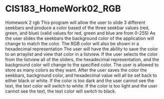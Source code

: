 # CIS183_HomeWork02_RGB
 Homework 2 rgb
This program will allow the user to slide 3 different seekbars and produce a color based of the three seekbar values (red, green, and blue) (valid values for red, green and blue are from 0-255)
As the user slides the seekbars the background color of the application will change to match the color.
The RGB color will also be shown in a hexadecimal representation
The user will have the ability to save the color to an arraylist and view that color in a listview.
If the user selects the color from the listview all of the sliders, the hexadecimal representation, and the background color will change to the specified color.
The user is allowed to store as many colors as they want.
After the user saves the color the seekbars, background color, and hexadecimal value will all be set back to either black or white.
If the color is too dark and the user cannot see the text, the text color will switch to white.
If the color is too light and the user cannot see the text, the text color will switch to black.  


